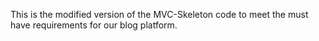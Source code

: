 This is the modified version of the MVC-Skeleton code to meet the must have requirements for our blog platform. 
